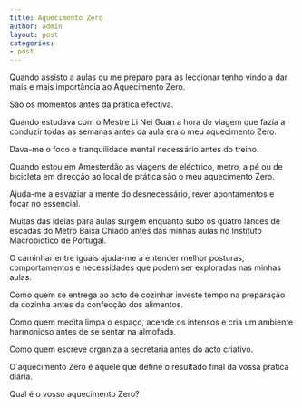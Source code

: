 ```yaml
---
title: Aquecimento Zero
author: admin
layout: post
categories:
- post
---
```

Quando assisto a aulas ou me preparo para as leccionar tenho vindo a dar mais e mais importância ao Aquecimento Zero. 

São os momentos antes da prática efectiva.

Quando estudava com o Mestre Li Nei Guan a hora de viagem que fazia a conduzir todas as semanas antes da aula era o meu aquecimento Zero.

Dava-me o foco e tranquilidade mental necessário antes do treino. 

Quando estou em Amesterdão as viagens de eléctrico, metro, a pé ou de bicicleta em direcção ao local de prática são o meu aquecimento Zero. 

Ajuda-me a esvaziar a mente do desnecessário, rever apontamentos e focar no essencial.

Muitas das ideias para aulas surgem enquanto subo os quatro lances de escadas do Metro Baixa Chiado antes das minhas aulas no Instituto Macrobiotico de Portugal.

O caminhar entre iguais ajuda-me a entender melhor posturas, comportamentos e necessidades que podem ser exploradas nas minhas aulas. 

Como quem se entrega ao acto de cozinhar investe tempo na preparação da cozinha antes da confecção dos alimentos.

Como quem medita limpa o espaço, acende os intensos e cria um ambiente harmonioso antes de se sentar na almofada.

Como quem escreve organiza a secretaria antes do acto criativo.

O aquecimento Zero é aquele que define o resultado final da vossa pratica diária.

Qual é o vosso aquecimento Zero? 
